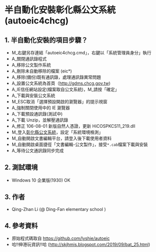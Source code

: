 # 半自動化安裝彰化縣公文系統(autoeic4chcg)
## 1. 半自動化安裝的項目步驟？
- M_右鍵另存連結「autoeic4chcg.cmd」，右鍵以「系統管理員身分」執行
- A_關閉通訊錄程式
- A_移除公文製作系統
- A_刪除未自動移除的檔案 (eic*)
- A_移除(備份)既有通訊錄，處理通訊錄異常問題
- A_設置公文系統為首頁（http://gdms.chcg.gov.tw)
- A_IE信任網站設定(檔案取自公文系統)，M_請按「確定」
- A_下載與安裝公文系統
- M_ESC取消「選擇預設開啟的瀏覽器」的提示視窗
- A_強制關閉使用中的 IE 瀏覽器
- A_下載預設通訊錄(測試中)
- A_下載 Unzip，並解壓通訊錄
- A_修正 106-08-01 新版自然人憑證，更新 HiCOSPKCS11_219.dll
- M_登入[彰化縣公文系統](http://gdms.chcg.gov.tw)，設定「系統環境檢測」
- M_自動開啟文書編輯平台，請登入後下載使用者資料
- M_自動開啟桌面捷徑「文書編輯-公文製作」，接受`*.cab`檔案下載與安裝
- A_等待公文通訊錄同步完成

## 2. 測試環境
- Windows 10 企業版(1930) OK

## 3. 作者
- Qing-Zhan Li (@ Ding-Fan elementary school )

## 4. 參考資料
- 原始程式碼取自 https://github.com/lyshie/autoeic
- 哈!!伸港玩資訊!!哈 (http://skjhmis.blogspot.com/2019/09/bat_25.html)
